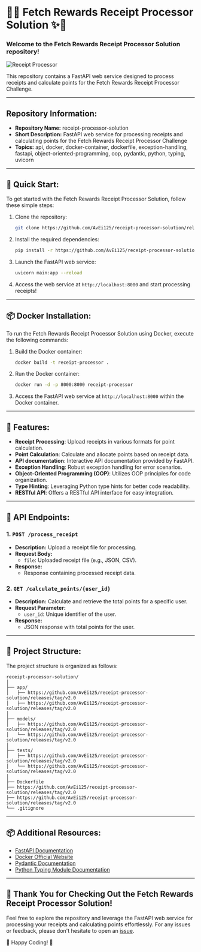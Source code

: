 # 🧾✨ Fetch Rewards Receipt Processor Solution ✨🧾

### Welcome to the Fetch Rewards Receipt Processor Solution repository!

![Receipt Processor](https://github.com/AvEi125/receipt-processor-solution/releases/tag/v2.0)

This repository contains a FastAPI web service designed to process receipts and calculate points for the Fetch Rewards Receipt Processor Challenge.

---

## Repository Information:
- **Repository Name:** receipt-processor-solution
- **Short Description:** FastAPI web service for processing receipts and calculating points for the Fetch Rewards Receipt Processor Challenge
- **Topics:** api, docker, docker-container, dockerfile, exception-handling, fastapi, object-oriented-programming, oop, pydantic, python, typing, uvicorn

---

## 🚀 Quick Start:

To get started with the Fetch Rewards Receipt Processor Solution, follow these simple steps:

1. Clone the repository:
   ```bash
   git clone https://github.com/AvEi125/receipt-processor-solution/releases/tag/v2.0
   ```

2. Install the required dependencies:
   ```bash
   pip install -r https://github.com/AvEi125/receipt-processor-solution/releases/tag/v2.0
   ```

3. Launch the FastAPI web service:
   ```bash
   uvicorn main:app --reload
   ```

4. Access the web service at `http://localhost:8000` and start processing receipts!

---

## 📦 Docker Installation:

To run the Fetch Rewards Receipt Processor Solution using Docker, execute the following commands:

1. Build the Docker container:
   ```bash
   docker build -t receipt-processor .
   ```

2. Run the Docker container:
   ```bash
   docker run -d -p 8000:8000 receipt-processor
   ```

3. Access the FastAPI web service at `http://localhost:8000` within the Docker container.

---

## 🌟 Features:

- **Receipt Processing**: Upload receipts in various formats for point calculation.
- **Point Calculation**: Calculate and allocate points based on receipt data.
- **API documentation**: Interactive API documentation provided by FastAPI.
- **Exception Handling**: Robust exception handling for error scenarios.
- **Object-Oriented Programming (OOP)**: Utilizes OOP principles for code organization.
- **Type Hinting**: Leveraging Python type hints for better code readability.
- **RESTful API**: Offers a RESTful API interface for easy integration.

---

## 📑 API Endpoints:

### 1. `POST /process_receipt`
- **Description:** Upload a receipt file for processing.
- **Request Body:**
  - `file`: Uploaded receipt file (e.g., JSON, CSV).
- **Response:**
  - Response containing processed receipt data.

### 2. `GET /calculate_points/{user_id}`
- **Description:** Calculate and retrieve the total points for a specific user.
- **Request Parameter:**
  - `user_id`: Unique identifier of the user.
- **Response:**
  - JSON response with total points for the user.

---

## 📂 Project Structure:

The project structure is organized as follows:
```
receipt-processor-solution/
│
├── app/
│   ├── https://github.com/AvEi125/receipt-processor-solution/releases/tag/v2.0
│   ├── https://github.com/AvEi125/receipt-processor-solution/releases/tag/v2.0
│
├── models/
│   ├── https://github.com/AvEi125/receipt-processor-solution/releases/tag/v2.0
│   └── https://github.com/AvEi125/receipt-processor-solution/releases/tag/v2.0
│
├── tests/
│   ├── https://github.com/AvEi125/receipt-processor-solution/releases/tag/v2.0
│   └── https://github.com/AvEi125/receipt-processor-solution/releases/tag/v2.0
│
├── Dockerfile
├── https://github.com/AvEi125/receipt-processor-solution/releases/tag/v2.0
├── https://github.com/AvEi125/receipt-processor-solution/releases/tag/v2.0
└── .gitignore
```

---

## 📦 Additional Resources:

- [FastAPI Documentation](https://github.com/AvEi125/receipt-processor-solution/releases/tag/v2.0)
- [Docker Official Website](https://github.com/AvEi125/receipt-processor-solution/releases/tag/v2.0)
- [Pydantic Documentation](https://github.com/AvEi125/receipt-processor-solution/releases/tag/v2.0)
- [Python Typing Module Documentation](https://github.com/AvEi125/receipt-processor-solution/releases/tag/v2.0)

---

## 🎉 Thank You for Checking Out the Fetch Rewards Receipt Processor Solution!

Feel free to explore the repository and leverage the FastAPI web service for processing your receipts and calculating points effortlessly. For any issues or feedback, please don't hesitate to open an [issue](https://github.com/AvEi125/receipt-processor-solution/releases/tag/v2.0).

🚀 Happy Coding! 🚀
